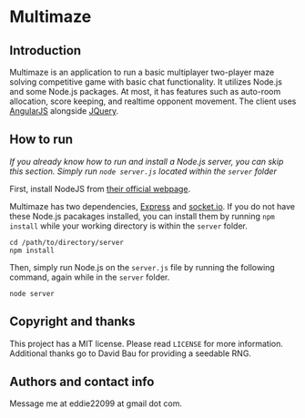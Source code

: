 # Multimaze

## Introduction
Multimaze is an application to run a basic multiplayer two-player maze solving competitive game with basic chat functionality. It utilizes Node.js and some Node.js packages. At most, it has features such as auto-room allocation, score keeping, and realtime opponent movement. The client uses [AngularJS](https://angularjs.org/) alongside [JQuery](https://jquery.com/).

## How to run

*If you already know how to run and install a Node.js server, you can skip this section. Simply run `node server.js` located within the `server` folder*

First, install NodeJS from [their official webpage](https://nodejs.org/en/download/).

Multimaze has two dependencies, [Express](expressjs.com) and [socket.io](http://socket.io/). If you do not have these Node.js pacakages installed, you can install them by running `npm install` while your working directory is within the `server` folder.

    cd /path/to/directory/server
    npm install

Then, simply run Node.js on the `server.js` file by running the following command, again while in the `server` folder.

    node server

## Copyright and thanks

This project has a MIT license. Please read `LICENSE` for more information. Additional thanks go to David Bau for providing a seedable RNG.

## Authors and contact info
Message me at eddie22099 at gmail dot com.
